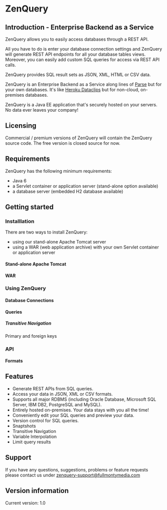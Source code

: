 ZenQuery
========

## Introduction - Enterprise Backend as a Service

ZenQuery allows you to easily access databases through a REST API.

All you have to do is enter your database connection settings and ZenQuery will generate REST API endpoints for all
your database tables views. Moreover, you can easily add custom SQL queries for access via REST API calls.

ZenQuery provides SQL result sets as JSON, XML, HTML or CSV data.

ZenQuery is an Enterprise Backend as a Service along lines of [Parse](https://parse.com/) but for your own databases.
It's like [Heroku Dataclips](https://devcenter.heroku.com/articles/dataclips) but for non-cloud, on-premises databases.

ZenQuery is a Java EE application that's securely hosted on your servers. No data ever leaves your company!

## Licensing

Commercial / premium versions of ZenQuery will contain the ZenQuery source code. The free version is closed source
for now.

## Requirements

ZenQuery has the following minimum requirements:

* Java 6
* a Servlet container or application server (stand-alone option available)
* a database server (embedded H2 database available)

## Getting started

### Installlation

There are two ways to install ZenQuery:

* using our stand-alone Apache Tomcat server
* using a WAR (web application archive) with your own Servlet container or application server

#### Stand-alone Apache Tomcat

#### WAR

### Using ZenQuery

#### Database Connections

#### Queries

##### Transitive Navigation

Primary and foreign keys

### API

#### Formats

## Features

* Generate REST APIs from SQL queries.
* Access your data in JSON, XML or CSV formats.
* Supports all major RDBMS (including Oracle Database, Microsoft SQL Server, IBM DB2, PostgreSQL and MySQL).
* Entirely hosted on-premises. Your data stays with you all the time!
* Conveniently edit your SQL queries and preview your data.
* Version control for SQL queries.
* Snaptshots
* Transitive Navigation
* Variable Interpolation
* Limit query results

## Support

If you have any questions, suggestions, problems or feature requests please contact us under
[zenquery-support@fullmontymedia.com](mailto:zenquery-support@fullmontymedia.com)

## Version information

Current version: 1.0
